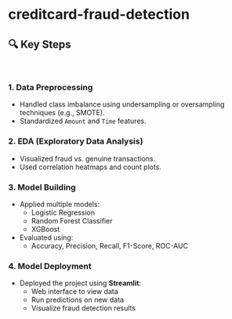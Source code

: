 # creditcard-fraud-detection

## <h2>🔍 Key Steps</h2><br>

### 1. **Data Preprocessing**<br>
- Handled class imbalance using undersampling or oversampling techniques (e.g., SMOTE).<br>
- Standardized `Amount` and `Time` features.<br>

### 2. **EDA (Exploratory Data Analysis)**<br>
- Visualized fraud vs. genuine transactions.<br>
- Used correlation heatmaps and count plots.<br>

### 3. **Model Building**<br>
- Applied multiple models:<br>
  - Logistic Regression<br>
  - Random Forest Classifier<br>
  - XGBoost<br>
- Evaluated using:<br>
  - Accuracy, Precision, Recall, F1-Score, ROC-AUC<br>

### 4. **Model Deployment**<br>
- Deployed the project using **Streamlit**:<br>
  - Web interface to view data<br>
  - Run predictions on new data<br>
  - Visualize fraud detection results<br>
